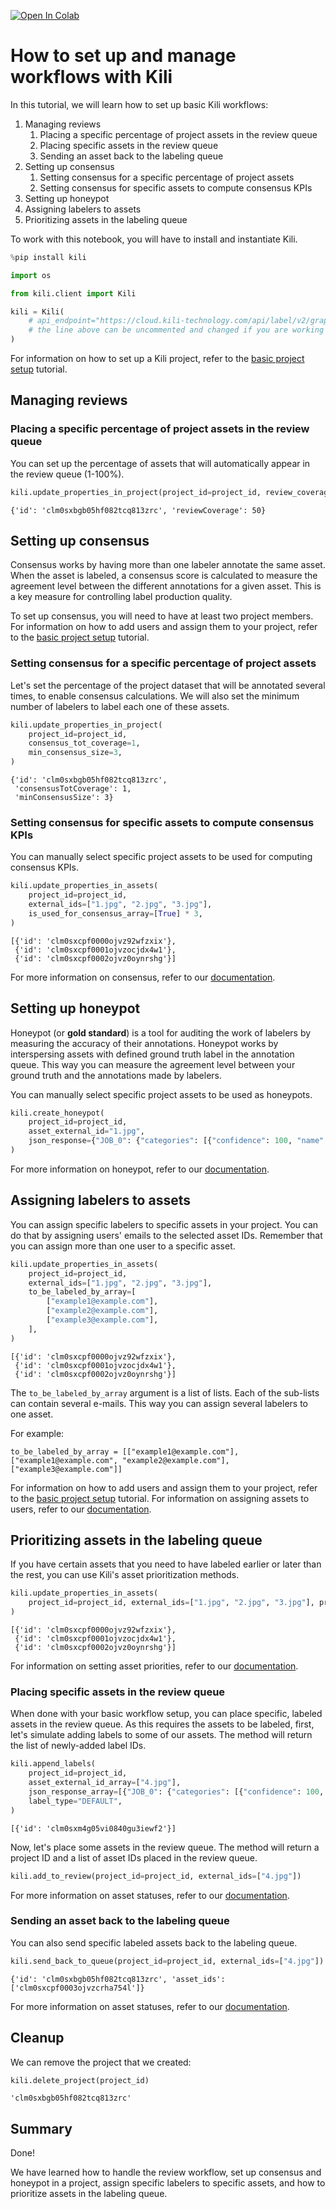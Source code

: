 <!-- FILE AUTO GENERATED BY docs/utils.py DO NOT EDIT DIRECTLY -->
<a href="https://colab.research.google.com/github/kili-technology/kili-python-sdk/blob/main/recipes/set_up_workflows.ipynb" target="_parent"><img src="https://colab.research.google.com/assets/colab-badge.svg" alt="Open In Colab"/></a>

# How to set up and manage workflows with Kili

In this tutorial, we will learn how to set up basic Kili workflows:

1. Managing reviews
    1. Placing a specific percentage of project assets in the review queue
    1. Placing specific assets in the review queue
    1. Sending an asset back to the labeling queue
1. Setting up consensus
    1. Setting consensus for a specific percentage of project assets
    1. Setting consensus for specific assets to compute consensus KPIs
1. Setting up honeypot
1. Assigning labelers to assets
1. Prioritizing assets in the labeling queue

To work with this notebook, you will have to install and instantiate Kili.


```python
%pip install kili
```


```python
import os

from kili.client import Kili
```


```python
kili = Kili(
    # api_endpoint="https://cloud.kili-technology.com/api/label/v2/graphql",
    # the line above can be uncommented and changed if you are working with an on-premise version of Kili
)
```

For information on how to set up a Kili project, refer to the [basic project setup](https://python-sdk-docs.kili-technology.com/latest/sdk/tutorials/basic_project_setup/) tutorial.

## Managing reviews

### Placing a specific percentage of project assets in the review queue

You can set up the percentage of assets that will automatically appear in the review queue (1-100%).


```python
kili.update_properties_in_project(project_id=project_id, review_coverage=50)
```




    {'id': 'clm0sxbgb05hf082tcq813zrc', 'reviewCoverage': 50}



## Setting up consensus

Consensus works by having more than one labeler annotate the same asset. When the asset is labeled, a consensus score is calculated to measure the agreement level between the different annotations for a given asset.
This is a key measure for controlling label production quality.

To set up consensus, you will need to have at least two project members.
For information on how to add users and assign them to your project, refer to the [basic project setup](https://python-sdk-docs.kili-technology.com/latest/sdk/tutorials/basic_project_setup/) tutorial.

### Setting consensus for a specific percentage of project assets

Let's set the percentage of the project dataset that will be annotated several times, to enable consensus calculations. We will also set the minimum number of labelers to label each one of these assets.


```python
kili.update_properties_in_project(
    project_id=project_id,
    consensus_tot_coverage=1,
    min_consensus_size=3,
)
```




    {'id': 'clm0sxbgb05hf082tcq813zrc',
     'consensusTotCoverage': 1,
     'minConsensusSize': 3}



### Setting consensus for specific assets to compute consensus KPIs

You can manually select specific project assets to be used for computing consensus KPIs.


```python
kili.update_properties_in_assets(
    project_id=project_id,
    external_ids=["1.jpg", "2.jpg", "3.jpg"],
    is_used_for_consensus_array=[True] * 3,
)
```




    [{'id': 'clm0sxcpf0000ojvz92wfzxix'},
     {'id': 'clm0sxcpf0001ojvzocjdx4w1'},
     {'id': 'clm0sxcpf0002ojvz0oynrshg'}]



For more information on consensus, refer to our [documentation](https://docs.kili-technology.com/docs/consensus-overview).

## Setting up honeypot

Honeypot (or __gold standard__) is a tool for auditing the work of labelers by measuring the accuracy of their annotations.
Honeypot works by interspersing assets with defined ground truth label in the annotation queue. This way you can measure the agreement level between your ground truth and the annotations made by labelers.

You can manually select specific project assets to be used as honeypots.


```python
kili.create_honeypot(
    project_id=project_id,
    asset_external_id="1.jpg",
    json_response={"JOB_0": {"categories": [{"confidence": 100, "name": "OBJECT_B"}]}},
)
```

For more information on honeypot, refer to our [documentation](https://docs.kili-technology.com/docs/consensus-overview).

## Assigning labelers to assets

You can assign specific labelers to specific assets in your project. You can do that by assigning users' emails to the selected asset IDs. Remember that you can assign more than one user to a specific asset.


```python
kili.update_properties_in_assets(
    project_id=project_id,
    external_ids=["1.jpg", "2.jpg", "3.jpg"],
    to_be_labeled_by_array=[
        ["example1@example.com"],
        ["example2@example.com"],
        ["example3@example.com"],
    ],
)
```




    [{'id': 'clm0sxcpf0000ojvz92wfzxix'},
     {'id': 'clm0sxcpf0001ojvzocjdx4w1'},
     {'id': 'clm0sxcpf0002ojvz0oynrshg'}]



The `to_be_labeled_by_array` argument is a list of lists. Each of the sub-lists can contain several e-mails. This way you can assign several labelers to one asset.

For example:

`to_be_labeled_by_array = [["example1@example.com"], ["example1@example.com", "example2@example.com"], ["example3@example.com"]]`

For information on how to add users and assign them to your project, refer to the [basic project setup](https://python-sdk-docs.kili-technology.com/latest/sdk/tutorials/basic_project_setup/) tutorial.
For information on assigning assets to users, refer to our [documentation](https://docs.kili-technology.com/docs/queue-prioritization).

## Prioritizing assets in the labeling queue

If you have certain assets that you need to have labeled earlier or later than the rest, you can use Kili's asset prioritization methods.


```python
kili.update_properties_in_assets(
    project_id=project_id, external_ids=["1.jpg", "2.jpg", "3.jpg"], priorities=[1, 5, 10]
)
```




    [{'id': 'clm0sxcpf0000ojvz92wfzxix'},
     {'id': 'clm0sxcpf0001ojvzocjdx4w1'},
     {'id': 'clm0sxcpf0002ojvz0oynrshg'}]



For information on setting asset priorities, refer to our [documentation](https://docs.kili-technology.com/docs/queue-prioritization).

### Placing specific assets in the review queue

When done with your basic workflow setup, you can place specific, labeled assets in the review queue.
As this requires the assets to be labeled, first, let's simulate adding labels to some of our assets.
The method will return the list of newly-added label IDs.


```python
kili.append_labels(
    project_id=project_id,
    asset_external_id_array=["4.jpg"],
    json_response_array=[{"JOB_0": {"categories": [{"confidence": 100, "name": "OBJECT_B"}]}}],
    label_type="DEFAULT",
)
```






    [{'id': 'clm0sxm4g05vi0840gu3iewf2'}]



Now, let's place some assets in the review queue. The method will return a project ID and a list of asset IDs placed in the review queue.


```python
kili.add_to_review(project_id=project_id, external_ids=["4.jpg"])
```

For more information on asset statuses, refer to our [documentation](https://docs.kili-technology.com/docs/asset-lifecycle).

### Sending an asset back to the labeling queue

You can also send specific labeled assets back to the labeling queue.


```python
kili.send_back_to_queue(project_id=project_id, external_ids=["4.jpg"])
```




    {'id': 'clm0sxbgb05hf082tcq813zrc', 'asset_ids': ['clm0sxcpf0003ojvzcrha754l']}



For more information on asset statuses, refer to our [documentation](https://docs.kili-technology.com/docs/asset-lifecycle).

## Cleanup

We can remove the project that we created:


```python
kili.delete_project(project_id)
```




    'clm0sxbgb05hf082tcq813zrc'



## Summary

Done!

We have learned how to handle the review workflow, set up consensus and honeypot in a project, assign specific labelers to specific assets, and how to prioritize assets in the labeling queue.
